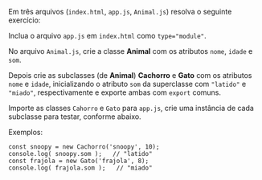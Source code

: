 Em três arquivos (`index.html`, `app.js`, `Animal.js`) resolva o seguinte exercício:

Inclua o arquivo `app.js` em `index.html` como `type="module"`.

No arquivo `Animal.js`, crie a classe **Animal** com os atributos `nome`, `idade` e `som`.

Depois crie as subclasses (de **Animal**) **Cachorro** e **Gato** com os atributos `nome` e `idade`, inicializando o atributo `som` da superclasse com `"latido"` e `"miado"`, respectivamente e exporte ambas com `export` comuns.

Importe as classes `Cahorro` e `Gato` para `app.js`, crie uma instância de cada subclasse para testar, conforme abaixo.

Exemplos:

```
const snoopy = new Cachorro('snoopy', 10);
console.log( snoopy.som );   // "latido"
const frajola = new Gato('frajola', 8);
console.log( frajola.som );   // "miado"
```
